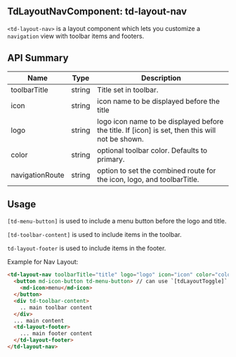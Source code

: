## TdLayoutNavComponent: td-layout-nav

`<td-layout-nav>` is a layout component which lets you customize a `navigation` view with toolbar items and footers.


## API Summary

| Name | Type | Description |
| --- | --- | --- |
| toolbarTitle | string | Title set in toolbar.
| icon | string | icon name to be displayed before the title
| logo | string | logo icon name to be displayed before the title. If [icon] is set, then this will not be shown.
| color | string | optional toolbar color. Defaults to primary.
| navigationRoute | string | option to set the combined route for the icon, logo, and toolbarTitle.


## Usage

`[td-menu-button]` is used to include a menu button before the logo and title.

`[td-toolbar-content]` is used to include items in the toolbar.

`td-layout-footer` is used to include items in the footer.

Example for Nav Layout:

```html
<td-layout-nav toolbarTitle="title" logo="logo" icon="icon" color="color" navigationRoute="/">
  <button md-icon-button td-menu-button> // can use `[tdLayoutToggle]` to toggle main sidenav
    <md-icon>menu</md-icon>
  </button>
  <div td-toolbar-content>
    .. main toolbar content
  </div>
  ... main content
  <td-layout-footer>
    ... main footer content
  </td-layout-footer>
</td-layout-nav>
```
